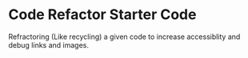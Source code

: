 # Code Refactor Starter Code
Refractoring (Like recycling) a given code to increase accessiblity and debug links and images. 

